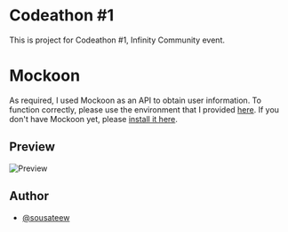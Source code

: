 # Codeathon #1
This is project for Codeathon #1, Infinity Community event.

# Mockoon
As required, I used Mockoon as an API to obtain user information.
To function correctly, please use the environment that I provided [here](https://github.com/sousateew).
If you don't have Mockoon yet, please [install it here](https://mockoon.com/).

## Preview
![Preview](https://via.placeholder.com/468x300?text=Codeathon+preview)

## Author
- [@sousateew](https://www.github.com/sousateew)